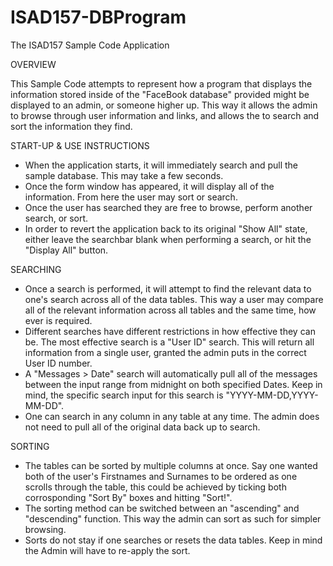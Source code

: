 # ISAD157-DBProgram
The ISAD157 Sample Code Application

OVERVIEW

This Sample Code attempts to represent how a program that displays the information stored inside of the "FaceBook database" 
provided might be displayed to an admin, or someone higher up. This way it allows the admin to browse through user information
and links, and allows the to search and sort the information they find.

START-UP & USE INSTRUCTIONS
 - When the application starts, it will immediately search and pull the sample database. This may take a few seconds.
 - Once the form window has appeared, it will display all of the information. From here the user may sort or search.
 - Once the user has searched they are free to browse, perform another search, or sort.
 - In order to revert the application back to its original "Show All" state, either leave the searchbar blank when performing a
search, or hit the "Display All" button.

SEARCHING
 - Once a search is performed, it will attempt to find the relevant data to one's search across all of the data tables. This way
a user may compare all of the relevant information across all tables and the same time, how ever is required.
 - Different searches have different restrictions in how effective they can be. The most effective search is a "User ID" search.
This will return all information from a single user, granted the admin puts in the correct User ID number.
 - A "Messages > Date" search will automatically pull all of the messages between the input range from midnight on both specified 
Dates. Keep in mind, the specific search input for this search is "YYYY-MM-DD,YYYY-MM-DD".
 - One can search in any column in any table at any time. The admin does not need to pull all of the original data back up to 
search.

SORTING
 - The tables can be sorted by multiple columns at once. Say one wanted both of the user's Firstnames and Surnames to be ordered
as one scrolls through the table, this could be achieved by ticking both corrosponding "Sort By" boxes and hitting "Sort!".
 - The sorting method can be switched between an "ascending" and "descending" function. This way the admin can sort as such for
simpler browsing.
 - Sorts do not stay if one searches or resets the data tables. Keep in mind the Admin will have to re-apply the sort.
